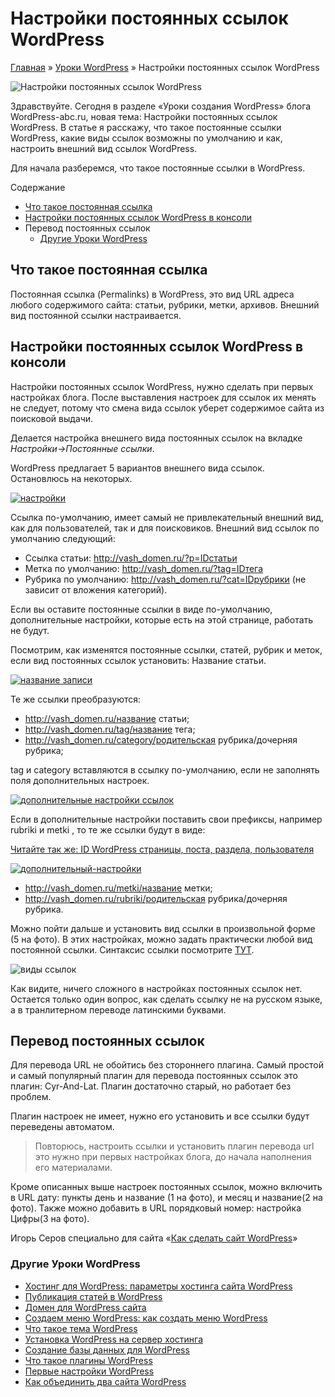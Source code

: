 # Настройки постоянных ссылок WordPress

[Главная](https://www.wordpress-abc.ru/) » [Уроки WordPress](https://www.wordpress-abc.ru/uroki-wordpress) » Настройки постоянных ссылок WordPress

![Настройки постоянных ссылок WordPress](https://www.wordpress-abc.ru/wp-content/uploads/2015/02/Nastroyki-postoyannyih-ssyilok-WordPress.jpg)

Здравствуйте. Сегодня в разделе «Уроки создания WordPress» блога WordPress-abc.ru, новая тема: Настройки постоянных ссылок WordPress. В статье я расскажу, что такое постоянные ссылки WordPress, какие виды ссылок возможны по умолчанию и как, настроить внешний вид ссылок WordPress.

Для начала разберемся, что такое постоянные ссылки в WordPress.

Содержание

- [Что такое постоянная ссылка](https://www.wordpress-abc.ru/uroki-wordpress/nastroyki-postoyannyih-ssyilok-wordpress.html#i)
- [Настройки постоянных ссылок WordPress в консоли](https://www.wordpress-abc.ru/uroki-wordpress/nastroyki-postoyannyih-ssyilok-wordpress.html#__WordPress)
- Перевод постоянных ссылок
  - [Другие Уроки WordPress](https://www.wordpress-abc.ru/uroki-wordpress/nastroyki-postoyannyih-ssyilok-wordpress.html#_WordPress)

## Что такое постоянная ссылка

Постоянная ссылка (Permalinks) в WordPress, это вид URL адреса любого содержимого сайта: статьи, рубрики, метки, архивов. Внешний вид постоянной ссылки настраивается.

## Настройки постоянных ссылок WordPress в консоли

Настройки постоянных ссылок WordPress, нужно сделать при первых настройках блога. После выставления настроек для ссылок их менять не следует, потому что смена вида ссылок уберет содержимое сайта из поисковой выдачи.

Делается настройка внешнего вида постоянных ссылок на вкладке *Настройки→Постоянные ссылки*.

WordPress предлагает 5 вариантов внешнего вида ссылок. Остановлюсь на некоторых.

[![настройки](https://www.wordpress-abc.ru/wp-content/uploads/2015/01/nastroyki.jpg)](https://www.wordpress-abc.ru/wp-content/uploads/2015/01/vidyi-ssyilok.jpg)

Ссылка по-умолчанию, имеет самый не привлекательный внешний вид, как для пользователей, так и для поисковиков. Внешний вид ссылок по умолчанию следующий:

- Ссылка статьи: http://vash_domen.ru/?p=IDстатьи
- Метка по умолчанию: http://vash_domen.ru/?tag=IDтега
- Рубрика по умолчанию: http://vash_domen.ru/?cat=IDрубрики (не зависит от вложения категорий).

Если вы оставите постоянные ссылки в виде по-умолчанию, дополнительные настройки, которые есть на этой странице, работать не будут.

Посмотрим, как изменятся постоянные ссылки, статей, рубрик и меток, если вид постоянных ссылок установить: Название статьи.

[![название записи](https://www.wordpress-abc.ru/wp-content/uploads/2015/01/nazvanie-zapisi1.jpg)](https://www.wordpress-abc.ru/wp-content/uploads/2015/01/nazvanie-zapisi1.jpg)

Те же ссылки преобразуются:

- http://vash_domen.ru/название статьи;
- http://vash_domen.ru/tag/название тега;
- http://vash_domen.ru/category/родительская рубрика/дочерняя рубрика;

tag и category вставляются в ссылку по-умолчанию, если не заполнять поля дополнительных настроек.

[![дополнительные настройки ссылок](https://www.wordpress-abc.ru/wp-content/uploads/2015/01/dopolnitelnyie-nastroyki-ssyilok.jpg)](https://www.wordpress-abc.ru/wp-content/uploads/2015/01/dopolnitelnyie-nastroyki-ssyilok.jpg)

Если в дополнительные настройки поставить свои префиксы, например rubriki и metki , то те же ссылки будут в виде:

[Читайте так же:  ID WordPress страницы, поста, раздела, пользователя](https://www.wordpress-abc.ru/uroki-wordpress/id-wordpress-stranitsyi-posta-razdela-polzovatelya.html)

[![дополнительный-настройки](https://www.wordpress-abc.ru/wp-content/uploads/2015/01/dopolnitelnyiy-nastroyki.jpg)](https://www.wordpress-abc.ru/wp-content/uploads/2015/01/dopolnitelnyiy-nastroyki.jpg)

- http://vash_domen.ru/metki/название метки;
- http://vash_domen.ru/rubriki/родительская рубрика/дочерняя рубрика.

Можно пойти дальше и установить вид ссылки в произвольной форме (5 на фото). В этих настройках, можно задать практически любой вид постоянной ссылки.  Синтаксис ссылки посмотрите [ТУТ](http://codex.wordpress.org/Using_Permalinks).

![виды ссылок](https://www.wordpress-abc.ru/wp-content/uploads/2015/01/vidyi-ssyilok.jpg)

Как видите, ничего сложного в настройках постоянных ссылок нет. Остается только один вопрос, как сделать ссылку не на русском языке, а в транлитерном переводе латинскими буквами.

## Перевод постоянных ссылок

Для перевода URL не обойтись без стороннего плагина. Самый простой и самый популярный плагин для перевода постоянных ссылок это плагин: Cyr-And-Lat. Плагин достаточно старый, но работает без проблем.

Плагин настроек не имеет, нужно его установить и все ссылки будут переведены автоматом.

> Повторюсь, настроить ссылки и установить плагин перевода url это нужно при первых настройках блога, до начала наполнения его материалами.

Кроме описанных выше настроек постоянных ссылок, можно включить в URL  дату: пункты день и название (1 на фото), и месяц и название(2 на фото). Также можно добавить в URL порядковый номер: настройка Цифры(3 на фото).

Игорь Серов специально для сайта «[Как сделать сайт WordPress](https://www.wordpress-abc.ru/)»

### Другие Уроки WordPress

- [Хостинг для WordPress: параметры хостинга сайта WordPress](https://www.wordpress-abc.ru/uroki-wordpress/hosting-dlya-wordpress.html)
- [Публикация статей в WordPress](https://www.wordpress-abc.ru/uroki-wordpress/publikatsiya-statey-v-wordpress.html)
- [Домен для WordPress сайта](https://www.wordpress-abc.ru/uroki-wordpress/domen-dlya-wordpress-3.html)
- [Создаем меню WordPress: как создать меню WordPress](https://www.wordpress-abc.ru/uroki-wordpress/sozdaem-menyu-wordpress.html)
- [Что такое тема WordPress](https://www.wordpress-abc.ru/uroki-wordpress/chto-takoe-tema-wordpress.html)
- [Установка WordPress на сервер хостинга](https://www.wordpress-abc.ru/uroki-wordpress/ustanovka-wordpress-na-server-hostinga.html)
- [Создание базы данных для WordPress](https://www.wordpress-abc.ru/uroki-wordpress/sozdanie-bazyi-dannyih-dlya-wordpress.html)
- [Что такое плагины WordPress](https://www.wordpress-abc.ru/uroki-wordpress/chto-takoe-plaginyi-wordpress-2.html)
- [Первые настройки WordPress](https://www.wordpress-abc.ru/uroki-wordpress/pervyie-nastroyki-wordpress.html)
- [Как объединить два сайта WordPress](https://www.wordpress-abc.ru/uroki-wordpress/kak-obedinit-dva-sayta-wordpress.html)